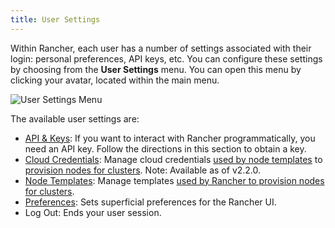 ```yaml
---
title: User Settings
---
```


<head>
  <link rel="canonical" href="https://ranchermanager.docs.rancher.com/reference-guides/user-settings"/>
</head>

Within Rancher, each user has a number of settings associated with their login: personal preferences, API keys, etc. You can configure these settings by choosing from the **User Settings** menu. You can open this menu by clicking your avatar, located within the main menu.

![User Settings Menu](/img/user-settings.png)

The available user settings are:

- [API & Keys](api-keys.md): If you want to interact with Rancher programmatically, you need an API key. Follow the directions in this section to obtain a key.
- [Cloud Credentials](manage-cloud-credentials.md): Manage cloud credentials [used by node templates](../../how-to-guides/new-user-guides/kubernetes-clusters-in-rancher-setup/launch-kubernetes-with-rancher/use-new-nodes-in-an-infra-provider/use-new-nodes-in-an-infra-provider.md#node-templates) to [provision nodes for clusters](../../how-to-guides/new-user-guides/kubernetes-clusters-in-rancher-setup/launch-kubernetes-with-rancher/launch-kubernetes-with-rancher.md). Note: Available as of v2.2.0.
- [Node Templates](manage-node-templates.md): Manage templates [used by Rancher to provision nodes for clusters](../../how-to-guides/new-user-guides/kubernetes-clusters-in-rancher-setup/launch-kubernetes-with-rancher/launch-kubernetes-with-rancher.md).
- [Preferences](user-preferences.md): Sets superficial preferences for the Rancher UI.
- Log Out: Ends your user session.
